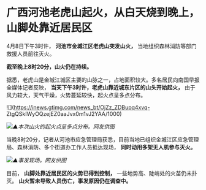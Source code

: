 # 广西河池老虎山起火，从白天烧到晚上，山脚处靠近居民区

4月8日下午3时许， **河池市金城江区老虎山突发山火，** 当地组织森林消防等部门救援人员前往灭火。

**截至晚上8时20分，山火仍在持续。**

据悉，老虎山是金城江城区主要的山脉之一，占地面积较大。多名居民向南国早报全媒体记者反映， **当天下午3时许，老虎山靠近城东片区的山头开始起火，**
由于风力较大，天气干燥，火势蔓延较快，起火点呈多点分布。

![](https://inews.gtimg.com/news_bt/OjZz_ZDBupq4xvq-
ZtgQSkIWyOQzejEZ0aaJvx0m1vJ2YAA/1000)

![](https://inews.gtimg.com/news_bt/OaMVl5O3elIylTLxUvK59uSD2UecZ1hw9iC_L3uoU4oO8AA/1000)_▲本次山火的起火点呈多点分布。网友供图_

当晚8时20分，记者从河池市应急管理局获悉，目前当地已组织金城江区应急管理局、森林消防、多个街道办工作人员抵达现场， **同时动用多架无人机参与灭火。**

![](https://inews.gtimg.com/news_bt/O3e_LIUFoLTqoRPkt3mSRfBYrynGx1SMex5IA4o7yyk3cAA/1000)_▲事发现场。网友供图_

目前， **山脚处靠近居民区的火势已得到控制，** 一些地势高、陡峭处的火苗仍未扑灭。 **山火暂未导致人员伤亡，事发原因仍在调查中。**

